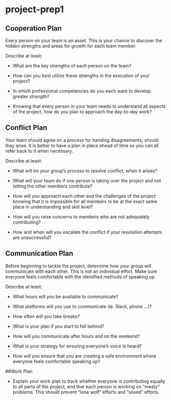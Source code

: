 # project-prep1


## Cooperation Plan

Every person on your team is an asset. This is your chance to discover the hidden strengths and areas for growth for each team member.

Describe at least:

- What are the key strengths of each person on the team?


- How can you best utilize these strengths in the execution of your project?


- In which professional competencies do you each want to develop greater strength?


- Knowing that every person in your team needs to understand all aspects of the project, how do you plan to approach the day-to-day work?


## Conflict Plan

Your team should agree on a process for handing disagreements, should they arise. It is better to have a plan in place ahead of time so you can all refer back to it when necessary.

Describe at least:

- What will be your group’s process to resolve conflict, when it arises?

- What will your team do if one person is taking over the project and not letting the other members contribute?

- How will you approach each other and the challenges of the project knowing that it is impossible for all members to be at the exact same place in understanding and skill level?

- How will you raise concerns to members who are not adequately contributing?


- How and when will you escalate the conflict if your resolution attempts are unsuccessful?


## Communication Plan

Before beginning to tackle the project, determine how your group will communicate with each other. This is not an individual effort. Make sure everyone feels comfortable with the identified methods of speaking up.

Describe at least:

- What hours will you be available to communicate?


- What platforms will you use to communicate (ie. Slack, phone …)?


- How often will you take breaks?


- What is your plan if you start to fall behind?


- How will you communicate after hours and on the weekend?


- What is your strategy for ensuring everyone’s voice is heard?


- How will you ensure that you are creating a safe environment where everyone feels comfortable speaking up?

##Work Plan

- Explain your work plan to track whether everyone is contributing equally to all parts of the project, and that each person is working on “meaty” problems. This should prevent “lone wolf” efforts and “siloed” efforts.

